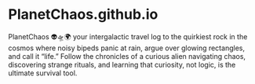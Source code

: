 # PlanetChaos.github.io
PlanetChaos 👽🛸🌍 your intergalactic travel log to the quirkiest rock in the cosmos where noisy bipeds panic at rain, argue over glowing rectangles, and call it “life.” Follow the chronicles of a curious alien navigating chaos, discovering strange rituals, and learning that curiosity, not logic, is the ultimate survival tool.
